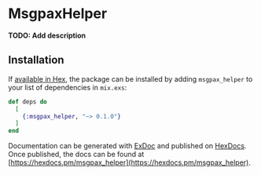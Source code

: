# MsgpaxHelper

**TODO: Add description**

## Installation

If [available in Hex](https://hex.pm/docs/publish), the package can be installed
by adding `msgpax_helper` to your list of dependencies in `mix.exs`:

```elixir
def deps do
  [
    {:msgpax_helper, "~> 0.1.0"}
  ]
end
```

Documentation can be generated with [ExDoc](https://github.com/elixir-lang/ex_doc)
and published on [HexDocs](https://hexdocs.pm). Once published, the docs can
be found at [https://hexdocs.pm/msgpax_helper](https://hexdocs.pm/msgpax_helper).

